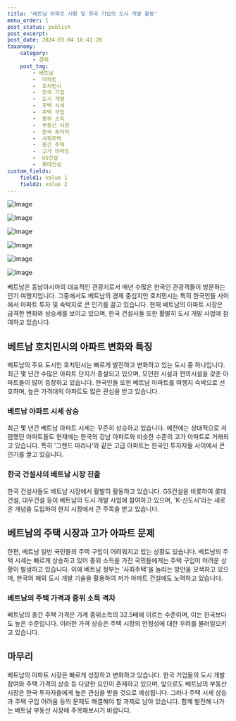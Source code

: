 ```yaml
---
title: '베트남 아파트 시황 및 한국 기업의 도시 개발 활동'
menu_order: 1
post_status: publish
post_excerpt: 
post_date: 2024-03-04 16:41:28
taxonomy:
    category:
        - 경제
    post_tag:
        - 베트남
        -  아파트
        -  호치민시
        -  한국 기업
        -  도시 개발
        -  주택 시세
        -  주택 구입
        -  중위 소득
        -  부동산 시장
        -  한국 투자자
        -  사회주택
        -  중간 주택
        -  고가 아파트
        -  GS건설
        -  롯데건설
custom_fields:
    field1: value 1
    field2: value 2
---
```


![Image](https://imgnews.pstatic.net/image/023/2024/03/04/0003819920_001_20240304081801098.jpg?type=w647)

![Image](https://imgnews.pstatic.net/image/023/2024/03/04/0003819920_002_20240304081801186.jpg?type=w647)

![Image](https://imgnews.pstatic.net/image/023/2024/03/04/0003819920_003_20240304081801254.jpg?type=w647)

![Image](https://imgnews.pstatic.net/image/023/2024/03/04/0003819920_004_20240304081801321.jpg?type=w647)

![Image](https://imgnews.pstatic.net/image/023/2024/03/04/0003819920_005_20240304081801370.jpg?type=w647)

![Image](https://imgnews.pstatic.net/image/023/2024/03/04/0003819920_006_20240304081801441.jpg?type=w647)

베트남은 동남아시아의 대표적인 관광지로서 매년 수많은 한국인 관광객들이 방문하는 인기 여행지입니다. 그중에서도 베트남의 경제 중심지인 호치민시는 특히 한국인들 사이에서 아파트 투자 및 숙박지로 큰 인기를 끌고 있습니다. 현재 베트남의 아파트 시장은 급격한 변화와 상승세를 보이고 있으며, 한국 건설사들 또한 활발히 도시 개발 사업에 참여하고 있습니다.
## 베트남 호치민시의 아파트 변화와 특징
베트남의 주요 도시인 호치민시는 빠르게 발전하고 변화하고 있는 도시 중 하나입니다. 최근 몇 년간 수많은 아파트 단지가 증설되고 있으며, 모던한 시설과 편의시설을 갖춘 아파트들이 많이 등장하고 있습니다. 한국인들 또한 베트남 아파트를 여행지 숙박으로 선호하며, 높은 가격대의 아파트도 많은 관심을 받고 있습니다.
### 베트남 아파트 시세 상승
최근 몇 년간 베트남 아파트 시세는 꾸준히 상승하고 있습니다. 예전에는 상대적으로 저렴했던 아파트들도 현재에는 한국의 강남 아파트와 비슷한 수준의 고가 아파트로 거래되고 있습니다. 특히 '그랜드 마리나'와 같은 고급 아파트는 한국인 투자자들 사이에서 큰 인기를 끌고 있습니다.
### 한국 건설사의 베트남 시장 진출
한국 건설사들도 베트남 시장에서 활발히 활동하고 있습니다. GS건설을 비롯하여 롯데건설, 대우건설 등이 베트남의 도시 개발 사업에 참여하고 있으며, 'K-신도시'라는 새로운 개념을 도입하여 현지 시장에서 큰 주목을 받고 있습니다.
## 베트남의 주택 시장과 고가 아파트 문제
한편, 베트남 일반 국민들의 주택 구입이 어려워지고 있는 상황도 있습니다. 베트남의 주택 시세는 빠르게 상승하고 있어 중위 소득을 가진 국민들에게는 주택 구입이 어려운 상황이 발생하고 있습니다. 이에 베트남 정부는 '사회주택'을 늘리는 방안을 모색하고 있으며, 한국의 해외 도시 개발 기술을 활용하여 저가 아파트 건설에도 노력하고 있습니다.
### 베트남의 주택 가격과 중위 소득 격차
베트남의 중간 주택 가격은 가계 중위소득의 32.5배에 이르는 수준이며, 이는 한국보다도 높은 수준입니다. 이러한 가격 상승은 주택 시장의 안정성에 대한 우려를 불러일으키고 있습니다.
## 마무리
베트남의 아파트 시장은 빠르게 성장하고 변화하고 있습니다. 한국 기업들의 도시 개발 참여와 주택 가격의 상승 등 다양한 요인이 존재하고 있으며, 앞으로도 베트남의 부동산 시장은 한국 투자자들에게 높은 관심을 받을 것으로 예상됩니다. 그러나 주택 시세 상승과 주택 구입 어려움 등의 문제도 해결해야 할 과제로 남아 있습니다. 함께 발전해 나가는 베트남 부동산 시장에 주목해보시기 바랍니다.
